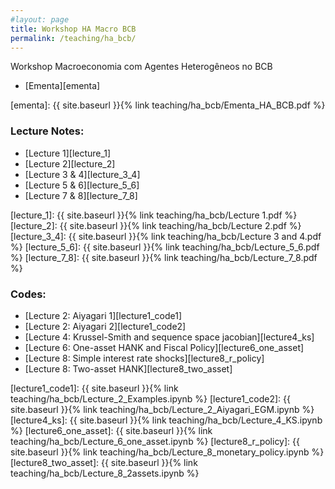 ```yaml
---
#layout: page
title: Workshop HA Macro BCB
permalink: /teaching/ha_bcb/
---
```




Workshop Macroeconomia com Agentes Heterogêneos no BCB


- [Ementa][ementa]

[ementa]: {{ site.baseurl }}{% link teaching/ha_bcb/Ementa_HA_BCB.pdf %}


### Lecture Notes:

* [Lecture 1][lecture_1]
* [Lecture 2][lecture_2]
* [Lecture 3 & 4][lecture_3_4]
* [Lecture 5 & 6][lecture_5_6]
* [Lecture 7 & 8][lecture_7_8]


[lecture_1]: {{ site.baseurl }}{% link teaching/ha_bcb/Lecture 1.pdf %}
[lecture_2]: {{ site.baseurl }}{% link teaching/ha_bcb/Lecture 2.pdf %}
[lecture_3_4]: {{ site.baseurl }}{% link teaching/ha_bcb/Lecture 3 and 4.pdf %}
[lecture_5_6]: {{ site.baseurl }}{% link teaching/ha_bcb/Lecture_5_6.pdf %}
[lecture_7_8]: {{ site.baseurl }}{% link teaching/ha_bcb/Lecture_7_8.pdf %}



### Codes:

* [Lecture 2: Aiyagari 1][lecture1_code1]
* [Lecture 2: Aiyagari 2][lecture1_code2]
* [Lecture 4: Krussel-Smith and sequence space jacobian][lecture4_ks]
* [Lecture 6: One-asset HANK and Fiscal Policy][lecture6_one_asset]
* [Lecture 8: Simple interest rate shocks][lecture8_r_policy]
* [Lecture 8: Two-asset HANK][lecture8_two_asset]


[lecture1_code1]: {{ site.baseurl }}{% link teaching/ha_bcb/Lecture_2_Examples.ipynb %}
[lecture1_code2]: {{ site.baseurl }}{% link teaching/ha_bcb/Lecture_2_Aiyagari_EGM.ipynb %}
[lecture4_ks]: {{ site.baseurl }}{% link teaching/ha_bcb/Lecture_4_KS.ipynb %}
[lecture6_one_asset]: {{ site.baseurl }}{% link teaching/ha_bcb/Lecture_6_one_asset.ipynb %}
[lecture8_r_policy]: {{ site.baseurl }}{% link teaching/ha_bcb/Lecture_8_monetary_policy.ipynb %}
[lecture8_two_asset]: {{ site.baseurl }}{% link teaching/ha_bcb/Lecture_8_2assets.ipynb %}


